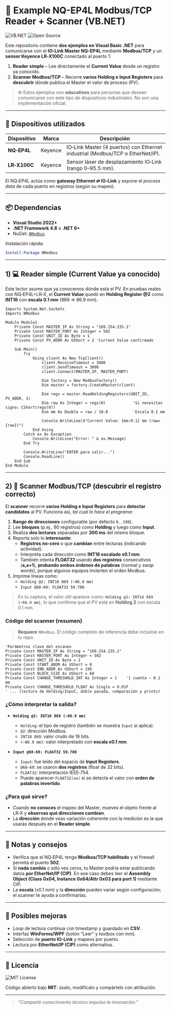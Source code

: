 # 🔧 Example NQ-EP4L Modbus/TCP Reader + Scanner (VB.NET)

![VB.NET](https://img.shields.io/badge/VB.NET-512BD4?style=for-the-badge&logo=visualbasic&logoColor=white)
![Open Source](https://img.shields.io/badge/Open%20Source-%E2%9D%A4-blue?style=for-the-badge&logo=open-source-initiative&logoColor=white)

Este repositorio contiene **dos ejemplos en Visual Basic .NET** para comunicarse con el **IO‑Link Master NQ‑EP4L** mediante **Modbus/TCP** y un **sensor Keyence LR‑X100C** conectado al puerto 1:

1) **Reader simple** – Lee directamente el **Current Value** desde un registro ya conocido.  
2) **Scanner Modbus/TCP** – Recorre **varios Holding e Input Registers** para **descubrir** dónde publica el Master el valor de proceso (PV).

> ⚙️ Estos ejemplos son **educativos** para personas que desean comunicarse con este tipo de dispositivos industriales. No son una implementación oficial.

---

## 🧩 Dispositivos utilizados

| Dispositivo | Marca | Descripción |
| --- | --- | --- |
| **NQ‑EP4L** | Keyence | IO‑Link Master (4 puertos) con Ethernet industrial (Modbus/TCP o EtherNet/IP). |
| **LR‑X100C** | Keyence | Sensor láser de desplazamiento IO‑Link (rango 0–95.5 mm). |

El NQ‑EP4L actúa como **gateway Ethernet ⇄ IO‑Link** y expone el *process data* de cada puerto en registros (según su mapeo).

---

## 📦 Dependencias

- **Visual Studio 2022+**
- **.NET Framework 4.8** o **.NET 6+**
- NuGet: [`NModbus`](https://www.nuget.org/packages/NModbus)

Instalación rápida:

```powershell
Install-Package NModbus
```

---

## 1) 💻 Reader simple (Current Value ya conocido)

Este lector asume que ya conocemos dónde está el PV. En pruebas reales con NQ‑EP4L+LR‑X, el **Current Value** quedó en **Holding Register @2** como **INT16** con **escala 0.1 mm** (869 ⇒ 86.9 mm).

```vbnet
Imports System.Net.Sockets
Imports NModbus

Module Module1
    Private Const MASTER_IP As String = "169.254.235.1"
    Private Const MASTER_PORT As Integer = 502
    Private Const UNIT_ID As Byte = 1
    Private Const PV_ADDR As UShort = 2 'Current Value confirmado

    Sub Main()
        Try
            Using client As New TcpClient()
                client.ReceiveTimeout = 3000
                client.SendTimeout = 3000
                client.Connect(MASTER_IP, MASTER_PORT)

                Dim factory = New ModbusFactory()
                Dim master = factory.CreateMaster(client)

                Dim regs = master.ReadHoldingRegisters(UNIT_ID, PV_ADDR, 1)
                Dim raw As Integer = regs(0)            'Si necesitas signo: CShort(regs(0))
                Dim mm As Double = raw / 10.0           'Escala 0.1 mm

                Console.WriteLine($"Current Value: {mm:0.1} mm (raw={raw})")
            End Using
        Catch ex As Exception
            Console.WriteLine("Error: " & ex.Message)
        End Try

        Console.WriteLine("ENTER para salir...")
        Console.ReadLine()
    End Sub
End Module
```

---

## 2) 🔎 Scanner Modbus/TCP (descubrir el registro correcto)

El **scanner** recorre **varios Holding e Input Registers** para **detectar candidatos** al PV. Funciona así, *tal cual lo hace el programa*:

1. **Rango de direcciones** configurable (por defecto `0..199`).  
2. Lee **bloques** (p.ej., 60 registros) como **Holding** y luego como **Input**.  
3. Realiza **dos lecturas** separadas por **300 ms** del mismo bloque.  
4. Reporta solo lo **interesante**:
   - **Registros no‑cero** o que **cambian** entre lecturas (indicando actividad).  
   - Interpreta cada dirección como **INT16 escalado x0.1 mm**.  
   - También intenta **FLOAT32** usando **dos registros** consecutivos (**a,a+1**), **probando ambos órdenes de palabras** (normal y *swap words*), porque algunos equipos invierten el orden Modbus.
5. Imprime líneas como:
   - `Holding @2: INT16 869 (~86.9 mm)`  
   - `Input @68-69: FLOAT32 59.700`

> En tu captura, el valor útil aparece como: **`Holding @2: INT16 869 (~86.9 mm)`**, lo que confirma que el PV está en **Holding 2** con escala 0.1 mm.

### Código del scanner (resumen)

> **Requiere** `NModbus`. El código completo de referencia debe incluirse en tu repo.

```vbnet
'Parámetros clave del escaneo
Private Const MASTER_IP As String = "169.254.235.1"
Private Const MASTER_PORT As Integer = 502
Private Const UNIT_ID As Byte = 1
Private Const START_ADDR As UShort = 0
Private Const END_ADDR As UShort = 199
Private Const BLOCK_SIZE As UShort = 60
Private Const CHANGE_THRESHOLD_INT As Integer = 1    '1 cuenta ~ 0.1 mm
Private Const CHANGE_THRESHOLD_FLOAT As Single = 0.01F
' ... (lectura de Holding/Input, doble pasada, comparación y prints)
```

### ¿Cómo interpretar la salida?

- **`Holding @2: INT16 869 (~86.9 mm)`**  
  - `Holding`: el tipo de registro (también se muestra `Input` si aplica).  
  - `@2`: dirección Modbus.  
  - `INT16 869`: valor crudo de 16 bits.  
  - `(~86.9 mm)`: valor interpretado con **escala x0.1 mm**.

- **`Input @68-69: FLOAT32 59.700`**  
  - `Input`: fue leído del espacio de **Input Registers**.
  - `@68-69`: se usaron **dos registros** (float de 32 bits).  
  - `FLOAT32`: interpretación IEEE‑754.  
  - Puede aparecer `FLOAT32(sw)` si se detecta el valor con **orden de palabras invertido**.

### ¿Para qué sirve?

- Cuando **no conoces** el mapeo del Master, mueves el objeto frente al LR‑X y **observas qué direcciones cambian**.  
- La **dirección** donde veas variación coherente con la medición es la que usarás después en el **Reader simple**.

---

## 🔐 Notas y consejos

- Verifica que el NQ‑EP4L tenga **Modbus/TCP habilitado** y el firewall permita el puerto **502**.
- Si **nada cambia** o sólo ves ceros, tu Master podría estar publicando datos **por EtherNet/IP (CIP)**. En ese caso debes leer el **Assembly Object (Class 0x04, Instance 0x64/Attr 0x03 para port 1)** mediante CIP.
- La **escala** (x0.1 mm) y la **dirección** pueden variar según configuración; el scanner te ayuda a confirmarlas.

---

## 🧰 Posibles mejoras

- Loop de lectura continua con timestamp y guardado en **CSV**.  
- Interfaz **WinForms/WPF** (botón “Leer” y textbox con mm).  
- Selección de **puerto IO‑Link** y mapeos por puerto.  
- Lectura por **EtherNet/IP (CIP)** como alternativa.

---

## 📄 Licencia

![MIT License](https://img.shields.io/badge/License-MIT-green?style=flat-square)

Código abierto bajo **MIT**: úsalo, modifícalo y compártelo con atribución.

---

> *“Compartir conocimiento técnico impulsa la innovación.”*
